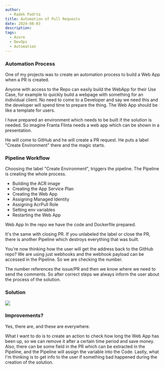 ```yaml
---
author:
  - Radek Padrta
title: Automation of Pull Requests
date: 2024-08-03
description: 
tags:
  - Azure
  - DevOps
  - Automation
---
```


### Automation Process
One of my projects was to create an automation process to build a Web App when a PR is created.

Anyone with access to the Repo can easily build the WebApp for their Use Case, for example to quickly build a webpage with something for an individual client. No need to come to a Developer and say we need this and the developer will spend time to prepare the thing. The Web App should be like a template for users.

I have prepared an environment which needs to be built if the solution is needed. So imagine Franta Flinta needs a web app which can be shown in a presentation.

He will come to GitHub and he will create a PR request. He puts a label "Create Environment" there and the magic starts.

### Pipeline Workflow
Choosing the label "Create Environment", triggers the pipeline. The Pipeline is creating the whole process.

- Building the ACR image
- Creating the App Service Plan
- Creating the Web App
- Assigning Managed Identity
- Assigning AcrPull Role
- Setting env variables
- Restarting the Web App

Web App In the repo we have the code and Dockerfile prepared.

It's the same with closing PR. If you unlabeled the label or close the PR, there is another Pipeline which destroys everything that was built.

You're now thinking how the user will get the address back to the GitHub repo?
We are using just webhooks and the webhook payload can be accessed in the Pipeline. So we are checking the number.

The number references the issue/PR and then we know where we need to send the comments. 
So after correct steps we always inform the user about the process of the solution.

### Solution

![](/Autoamtion.png)

### Improvements?
Yes, there are, and these are everywhere.

What I want to do is to create an action to check how long the Web App has been up, so we can remove it after a certain time period and save money.
Also, there can be some field in the PR which can be extracted in the Pipeline, and the Pipeline will assign the variable into the Code.
Lastly, what I'm thinking is to get info to the user if something bad happened during the creation of the solution.


